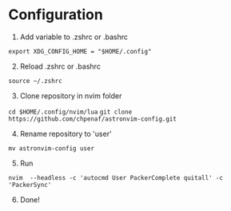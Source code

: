 # Configuration

1. Add variable to .zshrc or .bashrc

`export XDG_CONFIG_HOME = "$HOME/.config"`

2. Reload .zshrc or .bashrc

`source ~/.zshrc`

3. Clone repository in nvim folder

`cd $HOME/.config/nvim/lua`
`git clone https://github.com/chpenaf/astronvim-config.git`

4. Rename repository to 'user'

`mv astronvim-config user`

5. Run

`nvim  --headless -c 'autocmd User PackerComplete quitall' -c 'PackerSync'`

6. Done!
